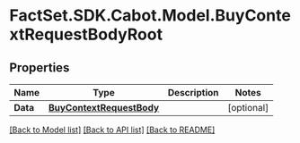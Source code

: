 # FactSet.SDK.Cabot.Model.BuyContextRequestBodyRoot

## Properties

Name | Type | Description | Notes
------------ | ------------- | ------------- | -------------
**Data** | [**BuyContextRequestBody**](BuyContextRequestBody.md) |  | [optional] 

[[Back to Model list]](../README.md#documentation-for-models) [[Back to API list]](../README.md#documentation-for-api-endpoints) [[Back to README]](../README.md)

